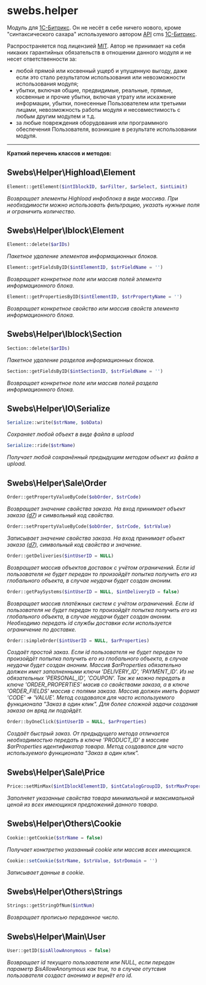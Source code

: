 # swebs.helper
Модуль для [1С-Битрикс](http://www.1c-bitrix.ru/). Он не несёт в себе ничего нового, кроме "синтаксического сахара" используемого автором [API](http://dev.1c-bitrix.ru/api_help/) cms [1С-Битрикс](http://www.1c-bitrix.ru/).

Распространяется под лицензией [MIT](https://en.wikipedia.org/wiki/MIT_License). Автор не принимает на себя никаких гарантийных обязательств в отношении данного модуля и не несет ответственности за:

  * любой прямой или косвенный ущерб и упущенную выгоду, даже если это стало результатом использования или невозможности использования модуля;
  * убытки, включая общие, предвидимые, реальные, прямые, косвенные и прочие убытки, включая утрату или искажение информации, убытки, понесенные Пользователем или третьими лицами, невозможность работы модуля и несовместимость с любым другим модулем и т.д.
  * за любые повреждения оборудования или программного обеспечения Пользователя, возникшие в результате использовании модуля.

-----------------------------------

**Краткий перечень классов и методов:**

## Swebs\Helper\Highload\Element
```php
Element::getElement($intIblockID, $arFilter, $arSelect, $intLimit)
```
_Возвращает элементы Highload инфоблока в виде массива. При необходимости можно использовать фильтрацию, указать нужные поля и ограничить количество._

## Swebs\Helper\Iblock\Element
```php
Element::delete($arIDs)
```
_Пакетное удаление элементов информационных блоков._
```php
Element::getFieldsByID($intElementID, $strFieldName = '')
```
_Возвращает конкретное поле или массив полей элемента информационного блока._
```php
Element::getPropertiesByID($intElementID, $strPropertyName = '')
```
_Возвращает конкретное свойство или массив свойств элемента информационного блока._

## Swebs\Helper\Iblock\Section
```php
Section::delete($arIDs)
```
_Пакетное удаление разделов информационных блоков._
```php
Section::getFieldsByID($intSectionID, $strFieldName = '')
```
_Возвращает конкретное поле или массив полей раздела информационного блока._

## Swebs\Helper\IO\Serialize
```php
Serialize::write($strName, $obData)
```
_Сохраняет любой объект в виде файла в upload_
```php
Serialize::ride($strName)
```
_Получает любой сохранённый предыдущим методом объект из файла в upload._

## Swebs\Helper\Sale\Order
```php
Order::getPropertyValueByCode($obOrder, $strCode)
```
_Возвращает значение свойства заказа. На вход принимает объект заказа ([d7](http://dev.1c-bitrix.ru/api_d7/bitrix/sale/order/index.php)) и символьный код свойства._
```php
Order::setPropertyValueByCode($obOrder, $strCode, $strValue)
```
_Записывает значение свойства заказа. На вход принимает объект заказа ([d7](http://dev.1c-bitrix.ru/api_d7/bitrix/sale/order/index.php)), символьный код свойства и значение._
```php
Order::getDeliveries($intUserID = NULL)
```
_Возвращает массив объектов доставок с учётом ограничений. Если id пользователя не будет передан то произойдёт попытка получить его из глобального объекта, в случае неудачи будет создан аноним._
```php
Order::getPaySystems($intUserID = NULL, $intDeliveryID = false)
```
_Возвращает массив платёжных систем с учётом ограничений. Если id пользователя не будет передан то произойдёт попытка получить его из глобального объекта, в случае неудачи будет создан аноним. Необходимо передать id службы доставки если используется ограничение по доставке._
```php
Order::simpleOrder($intUserID = NULL, $arProperties)
```
_Создаёт простой заказ. Если id пользователя не будет передан то произойдёт попытка получить его из глобального объекта, в случае неудачи будет создан аноним. Массив $arProperties обязательно должен имет заполненными ключи 'DELIVERY_ID', 'PAYMENT_ID'. Из не обязательных 'PERSONAL_ID', 'COUPON'. Так же можно передать в ключе 'ORDER_PROPERTIES' масив со свойствами заказа, а в ключе 'ORDER_FIELDS' массив с полями заказа. Массив должен иметь формат 'CODE' => 'VALUE'. Метод создавался для часто используемого функционала "Заказ в один клик". Для более сложной задачи создания заказа он вряд ли подойдёт._
```php
Order::byOneClick($intUserID = NULL, $arProperties)
```
_Создаёт быстрый заказ. От предыдущего метода отличается необходимостью передать в ключе 'PRODUCT_ID' в массиве $arProperties идентификатор товара. Метод создавался для часто используемого функционала "Заказ в один клик"._

## Swebs\Helper\Sale\Price
```php
Price::setMinMax($intIblockElementID, $intCatalogGroupID, $strMaxPropertyName = 'MAXIMUM_PRICE', $strMinPropertyName = 'MINIMUM_PRICE')
```
_Заполняет указанные свойства товара минимальной и максимальной ценой из всех имеющихся предложений данного товара._

## Swebs\Helper\Others\Cookie
```php
Cookie::getCookie($strName = false)
```
_Получает конктретно указанный cookie или массив всех имеющихся._
```php
Cookie::setCookie($strName, $strValue, $strDomain = '')
```
_Записывает данные в cookie._

## Swebs\Helper\Others\Strings
```php
Strings::getStringOfNum($intNum)
```
_Возвращает прописью переданное число._

## Swebs\Helper\Main\User
```php
User::getID($isAllowAnonymous = false)
```
_Возвращает id текущего пользователя или NULL, если передан параметр $isAllowAnonymous как true, то в случае отутсвия пользователя создаст анонима и вернёт его id._